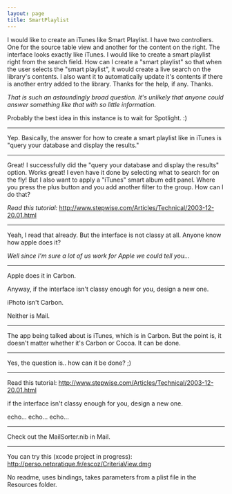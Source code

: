 ```yaml
---
layout: page
title: SmartPlaylist
---
```


I would like to create an iTunes like Smart Playlist.  I have two controllers.  One for the source table view and another for the content on the right.  The interface looks exactly like iTunes.  I would like to create a smart playlist right from the search field.  How can I create a "smart playlist" so that when the user selects the "smart playlist", it would create a live search on the library's contents.  I also want it to automatically update it's contents if there is another entry added to the library.  Thanks for the help, if any.  Thanks.

*That is such an astoundingly broad question. It's unlikely that anyone could answer something like that with so little information.*

Probably the best idea in this instance is to wait for Spotlight. :)

----

Yep. Basically, the answer for how to create a smart playlist like in iTunes is "query your database and display the results."

----

Great! I successfully did the "query your database and display the results" option.  Works great!  I even have it done by selecting what to search for on the fly!  But I also want to apply a "iTunes" smart album edit panel.  Where you press the plus button and you add another filter to the group.  How can I do that?

*Read this tutorial:* http://www.stepwise.com/Articles/Technical/2003-12-20.01.html

----

Yeah, I read that already.  But the interface is not classy at all.  Anyone know how apple does it?

*Well since I'm sure a lot of us work for Apple we could tell you...*

----

Apple does it in Carbon.

Anyway, if the interface isn't classy enough for you, design a new one.

iPhoto isn't Carbon.

Neither is Mail.

----

The app being talked about is iTunes, which is in Carbon. But the point is, it doesn't matter whether it's Carbon or Cocoa. It can be done.

----

Yes, the question is.. how can it be done? ;)

----

Read this tutorial: http://www.stepwise.com/Articles/Technical/2003-12-20.01.html

if the interface isn't classy enough for you, design a new one.

echo... echo... echo...

----

Check out the MailSorter.nib in Mail.

----

You can try this  (xcode project in progress): http://perso.netpratique.fr/escoz/CriteriaView.dmg

No readme, uses bindings, takes parameters from a plist file in the Resources folder.

